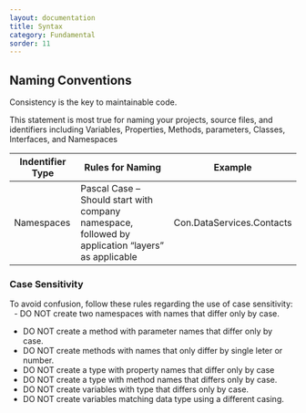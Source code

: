 ```yaml
---
layout: documentation
title: Syntax
category: Fundamental
sorder: 11
---
```


## Naming Conventions

Consistency is the key to maintainable code.

This statement is most true for naming your projects, source files, and identifiers including Variables, Properties, Methods, parameters, Classes, Interfaces, and Namespaces

Indentifier Type | Rules for Naming | Example
-----------------|------------------|--------
Namespaces | Pascal Case – Should start with company namespace, followed by application “layers” as applicable | Con.DataServices.Contacts

### Case Sensitivity

To avoid confusion, follow these rules regarding the use of case sensitivity:
  - DO NOT create two namespaces with names that differ only by case.  
  - DO NOT create a method with parameter names that differ only by case.  
  - DO NOT create methods with names that only differ by single leter or number.  
  - DO NOT create a type with property names that differ only by case  
  - DO NOT create a type with method names that differs only by case.  
  - DO NOT create variables with type that differs only by case.  
  - DO NOT create variables matching data type using a different casing.
